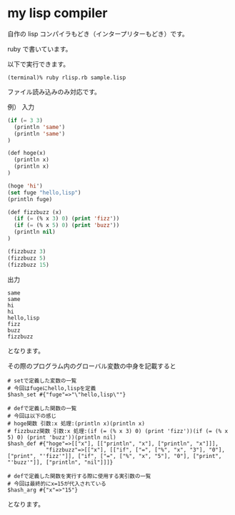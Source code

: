 # my lisp compiler

自作の lisp コンパイラもどき（インタープリターもどき）です。

ruby で書いています。

以下で実行できます。

```
(terminal)% ruby rlisp.rb sample.lisp
```

ファイル読み込みのみ対応です。

例）
入力

```lisp
(if (= 3 3)
  (println 'same')
  (println 'same')
)

(def hoge(x)
  (println x)
  (println x)
)

(hoge 'hi')
(set fuge "hello,lisp")
(println fuge)

(def fizzbuzz (x)
  (if (= (% x 3) 0) (print 'fizz'))
  (if (= (% x 5) 0) (print 'buzz'))
  (println nil)
)

(fizzbuzz 3)
(fizzbuzz 5)
(fizzbuzz 15)
```

出力

```
same
same
hi
hi
hello,lisp
fizz
buzz
fizzbuzz
```

となります。

その際のプログラム内のグローバル変数の中身を記載すると

```
# setで定義した変数の一覧
# 今回はfugeにhello,lispを定義
$hash_set #{"fuge"=>"\"hello,lisp\""}

# defで定義した関数の一覧
# 今回は以下の感じ
# hoge関数 引数:x 処理:(println x)(println x)
# fizzbuzz関数 引数:x 処理:(if (= (% x 3) 0) (print 'fizz'))(if (= (% x 5) 0) (print 'buzz'))(println nil)
$hash_def #{"hoge"=>[["x"], [["println", "x"], ["println", "x"]]],
            "fizzbuzz"=>[["x"], [["if", ["=", ["%", "x", "3"], "0"], ["print", "'fizz'"]], ["if", ["=", ["%", "x", "5"], "0"], ["print", "'buzz'"]], ["println", "nil"]]]}

# defで定義した関数を実行する際に使用する実引数の一覧
# 今回は最終的にx=15が代入されている
$hash_arg #{"x"=>"15"}
```

となります。
